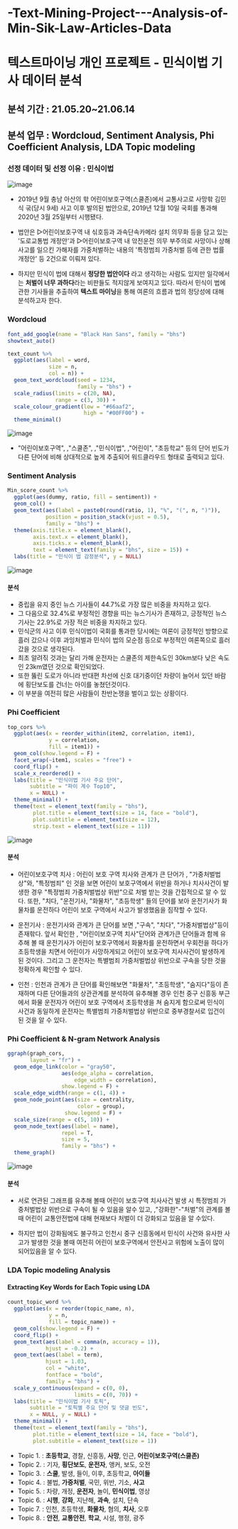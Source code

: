 # -Text-Mining-Project---Analysis-of-Min-Sik-Law-Articles-Data
# 텍스트마이닝 개인 프로젝트 - 민식이법 기사 데이터 분석
## 분석 기간 : 21.05.20~21.06.14
## 분석 업무 : Wordcloud, Sentiment Analysis, Phi Coefficient Analysis, LDA Topic modeling

### 선정 데이터 및 선정 이유 : 민식이법

![image](https://github.com/shinho123/-Text-Mining-Project---Analysis-of-Min-Sik-Law-Articles-Data/assets/105840783/f12cacb7-89d5-430b-b032-6b44f8ed8ebd)

* 2019년 9월 충남 아산의 핚 어린이보호구역(스쿨존)에서 교통사고로 사망핚 김민식 굮(당시 9세) 사고 이후 발의된 법안으로, 2019년 12월 10일 국회를 통과해 2020년 3월 25일부터 시행됐다.
  
* 법안은 ▷어린이보호구역 내 싞호등과 과속단속카메라 설치 의무화 등을 담고 있는 '도로교통법 개정안'과 ▷어린이보호구역 내 앆전운전 의무 부주의로 사망이나 상해사고를 일으킨 가해자를 가중처벌하는 내용의 '특정범죄 가중처벌 등에 관한 법률 개정안' 등 2건으로 이뤄져 있다.
  
* 하지만 민식이 법에 대해서 **정당한 법안이다** 라고 생각하는 사람도 있지만 일각에서는 **처벌이 너무 과하다**라는 비판들도 적지않게 보여지고 있다. 따라서 민식이 법에 관한 기사들을 추출하여 **텍스트 마이닝**을 통해 여론의 흐름과 법의 정당성에 대해 분석하고자 한다.

### Wordcloud

```R
font_add_google(name = "Black Han Sans", family = "bhs")
showtext_auto()

text_count %>%
  ggplot(aes(label = word, 
             size = n,
             col = n)) +
  geom_text_wordcloud(seed = 1234,
                      family = "bhs") +
  scale_radius(limits = c(20, NA),
               range = c(3, 30)) +
  scale_colour_gradient(low = "#66aaf2",
                        high = "#00FF00") +
  theme_minimal()
```

![image](https://github.com/shinho123/-Text-Mining-Project---Analysis-of-Min-Sik-Law-Articles-Data/assets/105840783/d1c581c4-3f80-4f75-8f1c-9d52b7d1ae96)

* "어린이보호구역", ‚"스쿨존", ‚"민식이법", ‚"어린이", "초등학교" 등의 단어 빈도가 다른 단어에 비해 상대적으로 높게 추출되어 워드클라우드 형태로 출력되고 있다.

### Sentiment Analysis

```R
Min_score_count %>%
  ggplot(aes(dummy, ratio, fill = sentiment)) +
  geom_col() +
  geom_text(aes(label = paste0(round(ratio, 1), "%", "(", n, ")")),
            position = position_stack(vjust = 0.5),
            family = "bhs") +
  theme(axis.title.x = element_blank(),
        axis.text.x = element_blank(),
        axis.ticks.x = element_blank(),
        text = element_text(family = "bhs", size = 15)) +
  labs(title = "민식이 법 감정분석", y = NULL) 
```

![image](https://github.com/shinho123/-Text-Mining-Project---Analysis-of-Min-Sik-Law-Articles-Data/assets/105840783/c8f1cc53-0b77-452f-97e9-2d557ddd4053)

#### 분석

  * 중립을 유지 중인 뉴스 기사들이 44.7%로 가장 많은 비중을 차지하고 있다.
  * 그 다음으로 32.4%로 부정적인 경향을 띠는 뉴스기사가 존재하고, 긍정적인 뉴스 기사는 22.9%로 가장 적은 비중을 차지하고 있다.
  * 민식군의 사고 이후 민식이법이 국회를 통과한 당시에는 여론이 긍정적인 방향으로 흘러 갔으나 이후 과잉처벌과 민식이 법의 모순점 등으로 부정적인 여론쪽으로 흘러 갔을 것으로 생각된다.
  * 최초 알려짂 것과는 달리 가해 운전자는 스쿨존의 제한속도인 30km보다 낮은 속도인 23km였던 것으로 확인되었다.
  * 또한 뚫린 도로가 아니라 반대편 차선에 신호 대기중이던 차량이 늘어서 있던 바람에 횡단보도를 건너는 아이를 놓쳤던것이다.
  * 이 부분을 여전히 많은 사람들이 찬반논쟁을 벌이고 있는 상황이다.

### Phi Coefficient

```R
top_cors %>%
  ggplot(aes(x = reorder_within(item2, correlation, item1),
             y = correlation,
             fill = item1)) +
  geom_col(show.legend = F) +
  facet_wrap(~item1, scales = "free") +
  coord_flip() +
  scale_x_reordered() +
  labs(title = "민식이법 기사 주요 단어",
       subtitle = "파이 계수 Top10",
       x = NULL) +
  theme_minimal() +
  theme(text = element_text(family = "bhs"),
        plot.title = element_text(size = 14, face = "bold"),
        plot.subtitle = element_text(size = 12),
        strip.text = element_text(size = 11))

```


![image](https://github.com/shinho123/-Text-Mining-Project---Analysis-of-Min-Sik-Law-Articles-Data/assets/105840783/df0f4a7c-15bd-407b-bba8-ef6eaf9e430f)

#### 분석

  * 어린이보호구역 치사 : 어린이 보호 구역 치사와 관계가 큰 단어가 ‚ "가중처벌법상"와‚ "특정범죄" 인 것을 보면 어린이 보호구역에서 위반을 하거나 치사사건이 발생한 경우 "특정범죄 가중처벌법상 위반"으로 처벌 받는 것을 간접적으로 알 수 있다. 또한, "치다, "운전기사, "화물차", "초등학생" 들의 단어를 보아 운전기사가 화물차를 운전하다 어린이 보호 구역에서 사고가 발생했음을 짐작할 수 있다.

  * 운전기사 : 운전기사와 관계가 큰 단어를 보면 ‚"구속", "치다", "가중처벌법상"등이 존재핚다. 앞서 확인한 ‚ "어린이보호구역 치사"단어와 관계가큰 단어들과 함께 유추해 볼 때 운전기사가 어린이 보호구역에서 화물차를 운전하면서 우회전을 하다가 초등학생을 치면서 어린이가 사망하게되고 어린이 보호구역 치사사건이 발생하게 된 것이다. 그리고 그 운전자는 특별범죄 가중처벌법상 위반으로 구속을 당한 것을 정확하게 확인할 수 있다.

  * 인천 : 인천과 관계가 큰 단어를 확인해보면 "화물차", "초등학생", "숨지다"등이 존재하며 다른 단어들과의 상관관계를 분석하여 유추해볼 경우 인천 중구 신흥동 부근에서 화물 운전자가 어린이 보호 구역에서 초등학생을 쳐 숨지게 함으로써 민식이 사건과 동일하게 운전자는 특별범죄 가중처벌법상 위반으로 중부경찰서로 입건이 된 것을 알 수 있다.

### Phi Coefficient & N-gram Network Analysis

```R
ggraph(graph_cors,
       layout = "fr") +
  geom_edge_link(color = "gray50",
                 aes(edge_alpha = correlation,
                     edge_width = correlation),
                 show.legend = F) +
  scale_edge_width(range = c(1, 4)) +
  geom_node_point(aes(size = centrality,
                      color = group),
                  show.legend = F) +
  scale_size(range = c(5, 10)) +
  geom_node_text(aes(label = name),
                 repel = T,
                 size = 5,
                 family = "bhs") +
  theme_graph()
```

![image](https://github.com/shinho123/-Text-Mining-Project---Analysis-of-Min-Sik-Law-Articles-Data/assets/105840783/4c570930-2563-4bc6-98ab-5d9176b3a71c)

#### 분석

  * 서로 연관된 그래프를 유추해 볼때 어린이 보호구역 치사사건 발생 시 특정범죄 가중처벌법상 위반으로 구속이 될 수 있음을 알수 있고, ‚"강화한"-"처벌"의 관계를 볼 때 어린이 교통안전법에 대해 현재보다 처벌이 더 강화되고 있음을 알 수있다.
  
  * 하지만 법이 강화됨에도 불구하고 인천시 중구 신흥동에서 민식이 사건와 유사한 사고가 발생한 것을 볼때 여전히 어린이 보호구역에서 안전사고 위험에 노출이 많이 되어있음을 알 수 있다.

### LDA Topic modeling Analysis

#### Extracting Key Words for Each Topic using LDA

```R
count_topic_word %>%
  ggplot(aes(x = reorder(topic_name, n),
             y = n,
             fill = topic_name)) +
  geom_col(show.legend = F) +
  coord_flip() +
  geom_text(aes(label = comma(n, accuracy = 1)),
            hjust = -0.2) +
  geom_text(aes(label = term),
            hjust = 1.03,
            col = "white",
            fontface = "bold",
            family = "bhs") +
  scale_y_continuous(expand = c(0, 0),
                     limits = c(0, 70)) +
  labs(title = "민식이법 기사 토픽",
       subtitle = "토픽별 주요 단어 및 댓글 빈도",
       x = NULL, y = NULL) +
  theme_minimal() +
  theme(text = element_text(family = "bhs"),
        plot.title = element_text(size = 14, face = "bold"),
        plot.subtitle = element_text(size = 1))
```
* Topic 1. : **초등학교**, 경찰, 신흥동, **사망**, 인근, **어린이보호구역(스쿨존)**
* Topic 2. : 기자, **횡단보도**, **운전자**, 앵커, 보도, 오전
* Topic 3. : **스쿨**, 발생, 들이, 이후, 초등학교, **아이들**
* Topic 4. : 불법, **가중처벌**, 국민, 위반, 기소, **사고**
* Topic 5. : 차량, 개정, **운전자**, 놀이, **민식이법**, 영상
* Topic 6. : **시행**, **강화**, 지난해, **과속**, 설치, 단속
* Topic 7. : 인천, 초등학생, **화물차**, 혐의, **치사**, 오후
* Topic 8. : **안전**, **교통안전**, **학교**, 시설, 행정, 광주


